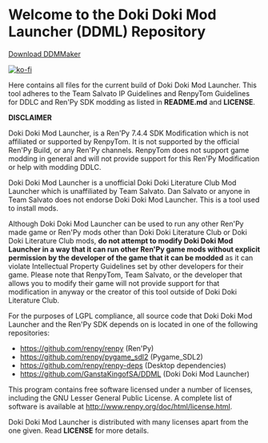 # Welcome to the Doki Doki Mod Launcher (DDML) Repository

[Download DDMMaker](https://github.com/GanstaKingofSA/DDML/releases/download/5.2.4/DDML-5.2-all.zip)

[![ko-fi](https://www.ko-fi.com/img/githubbutton_sm.svg)](https://ko-fi.com/K3K22K8SU)

Here contains all files for the current build of Doki Doki Mod Launcher. This tool adheres to the Team Salvato IP Guidelines and RenpyTom Guidelines for DDLC and Ren'Py SDK modding as listed in **README.md** and **LICENSE**.

**DISCLAIMER**

Doki Doki Mod Launcher, is a Ren'Py 7.4.4 SDK Modification which is not affiliated or supported by RenpyTom. It is not supported by the official Ren'Py Build, or any Ren'Py channels. RenpyTom does not support game modding in general and will not provide support for this Ren'Py Modification or help with modding DDLC.
    
Doki Doki Mod Launcher is a unofficial Doki Doki Literature Club Mod Launcher which is unaffiliated by Team Salvato. Dan Salvato or anyone in Team Salvato does not endorse Doki Doki Mod Launcher. This is a tool used to install mods.

Although Doki Doki Mod Launcher can be used to run any other Ren'Py made game or Ren'Py mods other than Doki Doki Literature Club or Doki Doki Literature Club mods, **do not attempt to modify Doki Doki Mod Launcher in a way that it can run other Ren'Py game mods without explicit permission by the developer of the game that it can be modded** as it can violate Intellectual Property Guidelines set by other developers for their game. Please note that RenpyTom, Team Salvato, or the developer that allows you to modify their game will not provide support for that modification in anyway or the creator of this tool outside of Doki Doki Literature Club.

For the purposes of LGPL compliance, all source code that Doki Doki Mod Launcher and the Ren'Py SDK depends
on is located in one of the following repositories:

* https://github.com/renpy/renpy (Ren'Py)
* https://github.com/renpy/pygame_sdl2 (Pygame_SDL2)
* https://github.com/renpy/renpy-deps (Desktop dependencies)
* https://github.com/GanstaKingofSA/DDML (Doki Doki Mod Launcher)

This program contains free software licensed under a number of licenses, including the GNU Lesser General Public License. A complete list of software is available at http://www.renpy.org/doc/html/license.html.

Doki Doki Mod Launcher is distributed with many licenses apart from the one given. Read **LICENSE** for more details.
